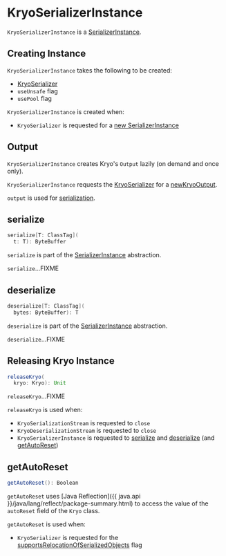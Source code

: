# KryoSerializerInstance

`KryoSerializerInstance` is a [SerializerInstance](SerializerInstance.md).

## Creating Instance

`KryoSerializerInstance` takes the following to be created:

* <span id="ks"> [KryoSerializer](KryoSerializer.md)
* <span id="useUnsafe"> `useUnsafe` flag
* <span id="usePool"> `usePool` flag

`KryoSerializerInstance` is created when:

* `KryoSerializer` is requested for a [new SerializerInstance](KryoSerializer.md#newInstance)

## <span id="output"> Output

`KryoSerializerInstance` creates Kryo's `Output` lazily (on demand and once only).

`KryoSerializerInstance` requests the [KryoSerializer](#ks) for a [newKryoOutput](KryoSerializer.md#newKryoOutput).

`output` is used for [serialization](#serialize).

## <span id="serialize"> serialize

```scala
serialize[T: ClassTag](
  t: T): ByteBuffer
```

`serialize` is part of the [SerializerInstance](SerializerInstance.md#serialize) abstraction.

`serialize`...FIXME

## <span id="deserialize"> deserialize

```scala
deserialize[T: ClassTag](
  bytes: ByteBuffer): T
```

`deserialize` is part of the [SerializerInstance](SerializerInstance.md#deserialize) abstraction.

`deserialize`...FIXME

## <span id="releaseKryo"> Releasing Kryo Instance

```scala
releaseKryo(
  kryo: Kryo): Unit
```

`releaseKryo`...FIXME

`releaseKryo` is used when:

* `KryoSerializationStream` is requested to `close`
* `KryoDeserializationStream` is requested to `close`
* `KryoSerializerInstance` is requested to [serialize](#serialize) and [deserialize](#deserialize) (and [getAutoReset](#getAutoReset))

## <span id="getAutoReset"> getAutoReset

```scala
getAutoReset(): Boolean
```

`getAutoReset` uses [Java Reflection]({{ java.api }}/java/lang/reflect/package-summary.html) to access the value of the `autoReset` field of the `Kryo` class.

`getAutoReset` is used when:

* `KryoSerializer` is requested for the [supportsRelocationOfSerializedObjects](KryoSerializer.md#supportsRelocationOfSerializedObjects) flag

